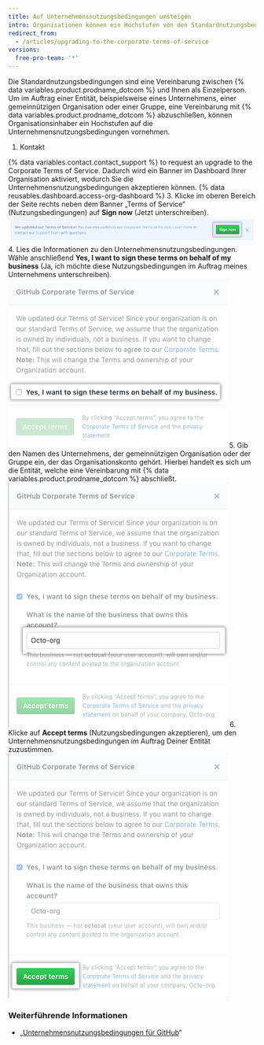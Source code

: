 ```yaml
---
title: Auf Unternehmensnutzungsbedingungen umsteigen
intro: Organisationen können ein Hochstufen von den Standardnutzungsbedingungen auf die Unternehmensnutzungsbedingungen vornehmen.
redirect_from:
  - /articles/upgrading-to-the-corporate-terms-of-service
versions:
  free-pro-team: '*'
---
```


Die Standardnutzungsbedingungen sind eine Vereinbarung zwischen {% data variables.product.prodname_dotcom %} und Ihnen als Einzelperson. Um im Auftrag einer Entität, beispielsweise eines Unternehmens, einer gemeinnützigen Organisation oder einer Gruppe, eine Vereinbarung mit {% data variables.product.prodname_dotcom %} abzuschließen, können Organisationsinhaber ein Hochstufen auf die Unternehmensnutzungsbedingungen vornehmen.

1. Kontakt

{% data variables.contact.contact_support %} to request an upgrade to the Corporate Terms of Service. Dadurch wird ein Banner im Dashboard Ihrer Organisation aktiviert, wodurch Sie die Unternehmensnutzungsbedingungen akzeptieren können.
{% data reusables.dashboard.access-org-dashboard %}
3. Klicke im oberen Bereich der Seite rechts neben dem Banner „Terms of Service“ (Nutzungsbedingungen) auf **Sign now** (Jetzt unterschreiben). ![Schaltfläche „Sign now“ (Jetzt unterschreiben)](/assets/images/help/organizations/sign-now-button.png)
4. Lies die Informationen zu den Unternehmensnutzungsbedingungen. Wähle anschließend **Yes, I want to sign these terms on behalf of my business** (Ja, ich möchte diese Nutzungsbedingungen im Auftrag meines Unternehmens unterschreiben). ![Kontrollkästchen für die Unterschrift im Auftrag Deines Unternehmens](/assets/images/help/organizations/sign-on-behalf-business.png)
5. Gib den Namen des Unternehmens, der gemeinnützigen Organisation oder der Gruppe ein, der das Organisationskonto gehört. Hierbei handelt es sich um die Entität, welche eine Vereinbarung mit {% data variables.product.prodname_dotcom %} abschließt. ![Feld für Unternehmensnamen](/assets/images/help/organizations/business-name-field.png)
6. Klicke auf **Accept terms** (Nutzungsbedingungen akzeptieren), um den Unternehmensnutzungsbedingungen im Auftrag Deiner Entität zuzustimmen. ![Schaltfläche „Accept terms“ (Nutzungsbedingungen akzeptieren)](/assets/images/help/organizations/accept-terms-button.png)

### Weiterführende Informationen
- „[Unternehmensnutzungsbedingungen für GitHub](/articles/github-corporate-terms-of-service/)“
